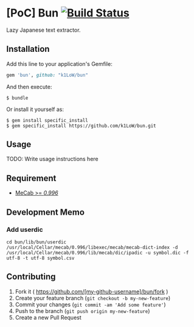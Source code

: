 # [PoC] Bun [![Build Status](https://travis-ci.org/k1LoW/bun.svg?branch=master)](https://travis-ci.org/k1LoW/bun)

Lazy Japanese text extractor.

## Installation

Add this line to your application's Gemfile:

```ruby
gem 'bun', github: "k1LoW/bun"
```

And then execute:

    $ bundle

Or install it yourself as:

    $ gem install specific_install
    $ gem specific_install https://github.com/k1LoW/bun.git 

## Usage

TODO: Write usage instructions here

## Requirement

- [MeCab >= _0.996_](http://taku910.github.io/mecab/)

## Development Memo

### Add userdic

```
cd bun/lib/bun/userdic
/usr/local/Cellar/mecab/0.996/libexec/mecab/mecab-dict-index -d /usr/local/Cellar/mecab/0.996/lib/mecab/dic/ipadic -u symbol.dic -f utf-8 -t utf-8 symbol.csv
```

## Contributing

1. Fork it ( https://github.com/[my-github-username]/bun/fork )
2. Create your feature branch (`git checkout -b my-new-feature`)
3. Commit your changes (`git commit -am 'Add some feature'`)
4. Push to the branch (`git push origin my-new-feature`)
5. Create a new Pull Request
